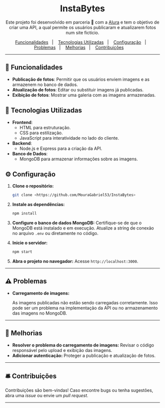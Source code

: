 <h1 align="center"> InstaBytes </h1>

<p align="center">
Este projeto foi desenvolvido em parceria 🤝 com a <a href="https://www.alura.com.br/">Alura</a> e tem o objetivo de criar uma API, a qual permite os usuários publicaram e atualizarem fotos num site fictício. 
</p>

<p align="center">
  <a href="#funcionalidades">Funcionalidades</a>&nbsp;&nbsp;&nbsp;|&nbsp;&nbsp;&nbsp;
  <a href="#tecnologias-utilizadas">Tecnologias Utilizadas</a>&nbsp;&nbsp;&nbsp;|&nbsp;&nbsp;&nbsp;
  <a href="#configuração">Configuração</a>&nbsp;&nbsp;&nbsp;|&nbsp;&nbsp;&nbsp;
  <a href="#problemas">Problemas</a>&nbsp;&nbsp;&nbsp;|&nbsp;&nbsp;&nbsp;
  <a href="#melhorias">Melhorias</a>&nbsp;&nbsp;&nbsp;|&nbsp;&nbsp;&nbsp;
  <a href="#contribuições">Contribuições</a>&nbsp;&nbsp;&nbsp;&nbsp;&nbsp;&nbsp;  
</p>

---

## 🧰 Funcionalidades

- **Publicação de fotos**: Permitir que os usuários enviem imagens e as armazenem no banco de dados.
- **Atualização de fotos**: Editar ou substituir imagens já publicadas.
- **Exibição de fotos**: Mostrar uma galeria com as imagens armazenadas.

## 🔎 Tecnologias Utilizadas

- **Frontend**:
  - HTML para estruturação.
  - CSS para estilização.
  - JavaScript para interatividade no lado do cliente.
- **Backend**:
  - Node.js e Express para a criação da API.
- **Banco de Dados**:
  - MongoDB para armazenar informações sobre as imagens.

## ⚙ Configuração

1. **Clone o repositório:**
   ```bash
   git clone <https://github.com/MouraGabriel53/InstaBytes>
   ```

2. **Instale as dependências:**
   ```bash
   npm install
   ```

3. **Configure o banco de dados MongoDB:**
   Certifique-se de que o MongoDB está instalado e em execução. Atualize a string de conexão no arquivo `.env` ou diretamente no código.

4. **Inicie o servidor:**
   ```bash
   npm start
   ```

5. **Abra o projeto no navegador:**
   Acesse `http://localhost:3000`.

---

## ⚠ Problemas

- **Carregamento de imagens:**
  
  As imagens publicadas não estão sendo carregadas corretamente. Isso pode ser um problema na implementação da API ou no armazenamento das imagens no MongoDB.

---

## 🧯 Melhorias

- **Resolver o problema do carregamento de imagens:** Revisar o código responsável pelo upload e exibição das imagens.
- **Adicionar autenticação:** Proteger a publicação e atualização de fotos.

---

## 🛎 Contribuições

Contribuições são bem-vindas! Caso encontre bugs ou tenha sugestões, abra uma *issue* ou envie um *pull request*.

---


